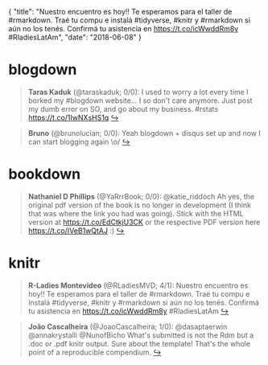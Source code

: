 {
  "title": "Nuestro encuentro es hoy!! Te esperamos para el taller de #rmarkdown. Traé tu compu e instalá #tidyverse, #knitr y #rmarkdown si aún no los tenés. Confirmá tu asistencia en https://t.co/icWwddRm8y #RladiesLatAm",
  "date": "2018-06-08"
}

# blogdown

> **Taras Kaduk** (@taraskaduk; 0/0): I used to worry a lot every time I borked my #blogdown website... I so don't care anymore. Just post my dumb error on SO, and go about my business. #rstats https://t.co/1IwNXsHS1q  [&#8618;](https://twitter.com/xieyihui/status/1004839744096874496)

<!-- -->


> **Bruno** (@brunolucian; 0/0): Yeah blogdown + disqus set up and now I can start blogging again \o/  [&#8618;](https://twitter.com/xieyihui/status/1004586330737795072)

<!-- -->


# bookdown

> **Nathaniel D Phillips** (@YaRrrBook; 0/0): @katie_riddoch Ah yes, the original pdf version of the book is no longer in development (I think that was where the link you had was going). Stick with the HTML version at https://t.co/EdCtkjU3CK or the respective PDF version here https://t.co/IVeB1wQtAJ :)  [&#8618;](https://twitter.com/xieyihui/status/1004665680292204545)

<!-- -->


# knitr

> **R-Ladies Montevideo** (@RLadiesMVD; 4/1): Nuestro encuentro es hoy!! Te esperamos para el taller de #rmarkdown. Traé tu compu e instalá #tidyverse, #knitr y #rmarkdown si  aún no los tenés.
Confirmá tu asistencia en https://t.co/icWwddRm8y  #RladiesLatAm  [&#8618;](https://twitter.com/xieyihui/status/1004804743942852608)

<!-- -->


> **João Cascalheira** (@JoaoCascalheira; 1/0): @dasaptaerwin @annakrystalli @NunofBicho What's submitted is not the Rdm but a .doc or .pdf knitr output. Sure about the template! That's the whole point of a reproducible compendium.  [&#8618;](https://twitter.com/xieyihui/status/1004846500277641216)

<!-- -->


